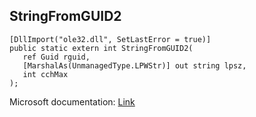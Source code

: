 ## StringFromGUID2

```
[DllImport("ole32.dll", SetLastError = true)]
public static extern int StringFromGUID2(
   ref Guid rguid,
   [MarshalAs(UnmanagedType.LPWStr)] out string lpsz,
   int cchMax
);
```

Microsoft documentation: [Link](https://docs.microsoft.com/en-us/windows/win32/api/combaseapi/nf-combaseapi-stringfromguid2)
